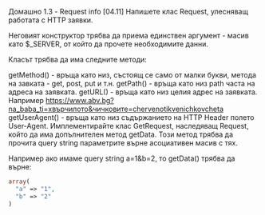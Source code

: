 Домашно 1.3 - Request info [04.11]
Напишете клас Request, улесняващ работата с HTTP заявки.

Неговият конструктор трябва да приема единствен аргумент - масив като $_SERVER, от който да прочете необходимите данни.

Класът трябва да има следните методи:

getMethod() - връща като низ, състоящ се само от малки букви, метода на завката - get, post, put и т.н.
getPath() - връща като низ path часта на адреса на заявката.
getURL() - връща като низ целия адрес на заявката. Например https://www.abv.bg?na_baba_ti=хвърчилото&чичковите=chervenotikvenichkovcheta
getUserAgent() - връща като низ съдържанието на HTTP Header полето User-Agent.
Имплементирайте клас GetRequest, наследяващ Request, който да има допълнителен метод getData. Този метод трябва да прочита query string параметрите върне асоциативен масив с тях.

Например ако имаме query string а=1&b=2, то getData() трябва да върне:
```php
array(
  "a" => "1",
  "b" => "2"
)
```
